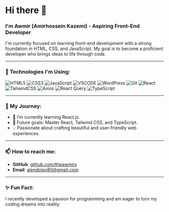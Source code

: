 # Hi there 👋  
### I'm Awmir (Amirhossein Kazemi) - Aspiring Front-End Developer  
I'm currently focused on learning front-end development with a strong foundation in HTML, CSS, and JavaScript. My goal is to become a proficient developer who brings ideas to life through code.

---

### 🌟 Technologies I'm Using:  
![HTML5](https://img.shields.io/badge/HTML5-E34F26?logo=HTML5&logoColor=white&style=for-the-badge)
![CSS3](https://img.shields.io/badge/CSS3-1572B6?logo=CSS3&logoColor=white&style=for-the-badge)
![JavaScript](https://img.shields.io/badge/JavaScript-F7DF1E?logo=JavaScript&logoColor=black&style=for-the-badge)
![VSCODE](https://img.shields.io/badge/VS%20Code-007ACC?logo=visualstudiocode&logoColor=white&style=for-the-badge)
![WordPress](https://img.shields.io/badge/WordPress-21759B?logo=wordpress&logoColor=white&style=for-the-badge)
![Git](https://img.shields.io/badge/Git-F05032?logo=git&logoColor=white&style=for-the-badge)
![React](https://img.shields.io/badge/React-61DAFB?logo=react&logoColor=white&style=for-the-badge)
![TailwindCSS](https://img.shields.io/badge/TailwindCSS-06B6D4?logo=tailwindcss&logoColor=white&style=for-the-badge)
![Axios](https://img.shields.io/badge/Axios-5A29E4?logo=axios&logoColor=white&style=for-the-badge)
![React Query](https://img.shields.io/badge/React_Query-FF4154?logo=react-query&logoColor=white&style=for-the-badge)
![TypeScript](https://img.shields.io/badge/TypeScript-3178C6?logo=typescript&logoColor=white&style=for-the-badge)


---

### 🚀 My Journey:  
- 🌱 I’m currently learning React.js.  
- 🎯 Future goals: Master React, Tailwind CSS, and TypeScript.  
- 💡 Passionate about crafting beautiful and user-friendly web experiences.  

---

### 📫 How to reach me:  
- **GitHub**: [github.com/theawmirs](https://github.com/theawmirs)  
- **Email**: [alendolen80@gmail.com](mailto:alendolen80@gmail.com)  

---

### ✨ Fun Fact:  
I recently developed a passion for programming and am eager to turn my coding dreams into reality.  
